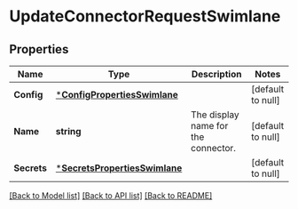 # UpdateConnectorRequestSwimlane

## Properties
Name | Type | Description | Notes
------------ | ------------- | ------------- | -------------
**Config** | [***ConfigPropertiesSwimlane**](config_properties_swimlane.md) |  | [default to null]
**Name** | **string** | The display name for the connector. | [default to null]
**Secrets** | [***SecretsPropertiesSwimlane**](secrets_properties_swimlane.md) |  | [default to null]

[[Back to Model list]](../README.md#documentation-for-models) [[Back to API list]](../README.md#documentation-for-api-endpoints) [[Back to README]](../README.md)

